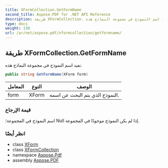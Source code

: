 ```yaml
---
title: XFormCollection.GetFormName
second_title: Aspose.PDF for .NET API Reference
description: طريقة XFormCollection. تعيد اسم النموذج في مجموعة النماذج هذه
type: docs
weight: 130
url: /ar/net/aspose.pdf/xformcollection/getformname/
---
```

## طريقة XFormCollection.GetFormName

تعيد اسم النموذج في مجموعة النماذج هذه.

```csharp
public string GetFormName(XForm form)
```

| المعامل | النوع | الوصف |
| --- | --- | --- |
| form | XForm | النموذج الذي يتم البحث عن اسمه. |

### قيمة الإرجاع

اسم النموذج في المجموعة؛ Null إذا لم يكن النموذج موجودًا في المجموعة.

### انظر أيضًا

* class [XForm](../../xform/)
* class [XFormCollection](../)
* namespace [Aspose.Pdf](../../../aspose.pdf/)
* assembly [Aspose.PDF](../../../)